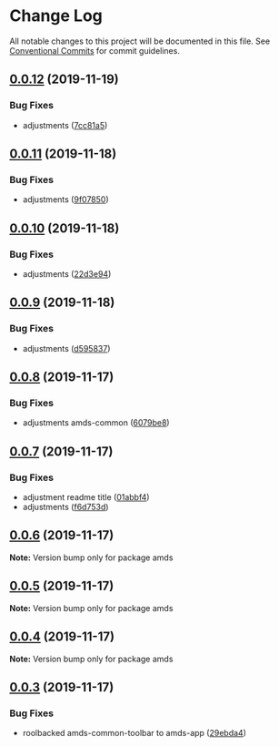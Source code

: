 # Change Log

All notable changes to this project will be documented in this file.
See [Conventional Commits](https://conventionalcommits.org) for commit guidelines.

## [0.0.12](https://github.com/diegoavieira/amds/compare/v0.0.11...v0.0.12) (2019-11-19)

### Bug Fixes

- adjustments ([7cc81a5](https://github.com/diegoavieira/amds/commit/7cc81a512f76380efdb20f3c65100fbb180a2e93))

## [0.0.11](https://github.com/diegoavieira/amds/compare/v0.0.10...v0.0.11) (2019-11-18)

### Bug Fixes

- adjustments ([9f07850](https://github.com/diegoavieira/amds/commit/9f07850967d24787b2493219ba83646bc732b181))

## [0.0.10](https://github.com/diegoavieira/amds/compare/v0.0.9...v0.0.10) (2019-11-18)

### Bug Fixes

- adjustments ([22d3e94](https://github.com/diegoavieira/amds/commit/22d3e9488cfc0e68467a0247aa6b27a0f0952b4d))

## [0.0.9](https://github.com/diegoavieira/amds/compare/v0.0.8...v0.0.9) (2019-11-18)

### Bug Fixes

- adjustments ([d595837](https://github.com/diegoavieira/amds/commit/d59583791b11ef42920aa2acae79c462899a9f25))

## [0.0.8](https://github.com/diegoavieira/amds/compare/v0.0.7...v0.0.8) (2019-11-17)

### Bug Fixes

- adjustments amds-common ([6079be8](https://github.com/diegoavieira/amds/commit/6079be820b133af3be564951850fd6eb8173e7fa))

## [0.0.7](https://github.com/diegoavieira/amds/compare/v0.0.6...v0.0.7) (2019-11-17)

### Bug Fixes

- adjustment readme title ([01abbf4](https://github.com/diegoavieira/amds/commit/01abbf4b9c6fa05470abe682794017ec5fe8d7b7))
- adjustments ([f6d753d](https://github.com/diegoavieira/amds/commit/f6d753d7c6c9bee9f7b64f9a71543b4e638ddd9e))

## [0.0.6](https://github.com/diegoavieira/amds/compare/v0.0.5...v0.0.6) (2019-11-17)

**Note:** Version bump only for package amds

## [0.0.5](https://github.com/diegoavieira/amds/compare/v0.0.4...v0.0.5) (2019-11-17)

**Note:** Version bump only for package amds

## [0.0.4](https://github.com/diegoavieira/amds/compare/v0.0.3...v0.0.4) (2019-11-17)

**Note:** Version bump only for package amds

## [0.0.3](https://github.com/diegoavieira/amds/compare/v0.0.2...v0.0.3) (2019-11-17)

### Bug Fixes

- roolbacked amds-common-toolbar to amds-app ([29ebda4](https://github.com/diegoavieira/amds/commit/29ebda4317d4274b57c226e0ee811d5b29b16262))

